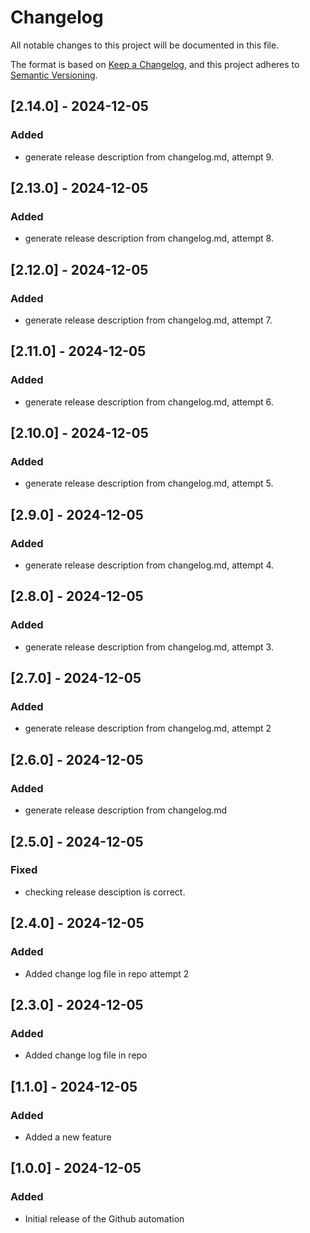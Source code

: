 # Changelog

All notable changes to this project will be documented in this file.

The format is based on [Keep a Changelog](https://keepachangelog.com/en/1.0.0/),
and this project adheres to [Semantic Versioning](https://semver.org/spec/v2.0.0.html).

## [2.14.0] - 2024-12-05

### Added

- generate release description from changelog.md,  attempt 9.

## [2.13.0] - 2024-12-05

### Added

- generate release description from changelog.md,  attempt 8.

## [2.12.0] - 2024-12-05

### Added

- generate release description from changelog.md,  attempt 7.

## [2.11.0] - 2024-12-05

### Added

- generate release description from changelog.md,  attempt 6.

## [2.10.0] - 2024-12-05

### Added

- generate release description from changelog.md,  attempt 5.

## [2.9.0] - 2024-12-05

### Added

- generate release description from changelog.md,  attempt 4.

## [2.8.0] - 2024-12-05

### Added

- generate release description from changelog.md,  attempt 3.

## [2.7.0] - 2024-12-05

### Added

- generate release description from changelog.md,  attempt 2

## [2.6.0] - 2024-12-05

### Added

- generate release description from changelog.md

## [2.5.0] - 2024-12-05

### Fixed

- checking release desciption is correct.

## [2.4.0] - 2024-12-05

### Added

- Added change log file in repo attempt 2

## [2.3.0] - 2024-12-05

### Added

- Added change log file in repo

## [1.1.0] - 2024-12-05

### Added

- Added a new feature

## [1.0.0] - 2024-12-05

### Added

- Initial release of the Github automation